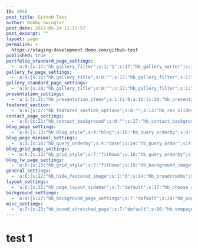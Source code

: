 ```yaml
---
ID: 2946
post_title: Github Test
author: Bobby Swingler
post_date: 2017-05-24 11:17:57
post_excerpt: ""
layout: page
permalink: >
  https://staging-development.domo.com/github-test
published: true
portfolio_standard_page_settings:
  - 'a:8:{s:17:"hb_gallery_filter";s:1:"1";s:17:"hb_gallery_sorter";s:1:"1";s:27:"hb_portfolio_posts_per_page";s:1:"6";s:16:"hb_query_orderby";s:4:"date";s:14:"hb_query_order";s:4:"DESC";s:22:"hb_gallery_orientation";s:9:"landscape";s:16:"hb_gallery_ratio";s:6:"ratio1";s:18:"hb_gallery_columns";s:1:"3";}'
gallery_fw_page_settings:
  - 'a:9:{s:16:"hb_gallery_title";s:0:"";s:17:"hb_gallery_filter";s:1:"1";s:17:"hb_gallery_sorter";s:1:"1";s:25:"hb_gallery_posts_per_page";s:1:"6";s:16:"hb_query_orderby";s:4:"date";s:14:"hb_query_order";s:4:"DESC";s:22:"hb_gallery_orientation";s:9:"landscape";s:16:"hb_gallery_ratio";s:6:"ratio1";s:18:"hb_gallery_columns";s:1:"4";}'
gallery_standard_page_settings:
  - 'a:9:{s:16:"hb_gallery_title";s:0:"";s:17:"hb_gallery_filter";s:1:"1";s:17:"hb_gallery_sorter";s:1:"1";s:25:"hb_gallery_posts_per_page";s:1:"6";s:16:"hb_query_orderby";s:4:"date";s:14:"hb_query_order";s:4:"DESC";s:22:"hb_gallery_orientation";s:9:"landscape";s:16:"hb_gallery_ratio";s:6:"ratio1";s:18:"hb_gallery_columns";s:1:"3";}'
presentation_settings:
  - 'a:1:{s:21:"hb_presentation_items";a:1:{i:0;a:16:{s:20:"hb_presentation_name";s:23:"Untitled Presentation 1";s:20:"hb_presentation_type";s:5:"color";s:21:"hb_presentation_color";s:7:"#323436";s:21:"hb_presentation_image";s:0:"";s:28:"hb_presentation_mobile_image";s:0:"";s:25:"hb_presentation_video_mp4";s:0:"";s:26:"hb_presentation_video_webm";s:0:"";s:21:"hb_presentation_title";s:0:"";s:24:"hb_presentation_subtitle";s:0:"";s:30:"hb_presentation_title_position";s:4:"left";s:21:"hb_presentation_style";s:5:"light";s:35:"hb_presentation_primary_button_text";s:14:"Primary Button";s:35:"hb_presentation_primary_button_link";s:7:"http://";s:37:"hb_presentation_secondary_button_text";s:16:"Secondary Button";s:37:"hb_presentation_secondary_button_link";s:7:"http://";s:22:"hb_presentation_target";s:6:"_blank";}}}'
featured_section:
  - 'a:8:{s:27:"hb_featured_section_options";s:0:"";s:13:"hb_rev_slider";s:0:"";s:15:"hb_layer_slider";s:0:"";s:13:"hb_page_video";s:0:"";s:26:"hb_featured_section_effect";s:4:"none";s:28:"hb_featured_section_parallax";s:4:"none";s:26:"hb_featured_section_height";s:8:"original";s:24:"hb_featured_image_height";s:3:"400";}'
contact_page_settings:
  - 'a:8:{s:21:"hb_contact_background";s:0:"";s:27:"hb_contact_background_image";s:0:"";s:16:"hb_contact_title";s:19:"Contact Information";s:18:"hb_contact_content";s:0:"";s:18:"hb_contact_details";a:1:{i:0;a:2:{s:22:"hb_contact_detail_icon";s:0:"";s:25:"hb_contact_detail_content";s:0:"";}}s:21:"hb_contact_form_title";s:17:"Send us a message";s:31:"hb_contact_box_enable_animation";s:1:"0";s:24:"hb_contact_box_animation";s:0:"";}'
blog_page_settings:
  - 'a:4:{s:13:"hb_blog_style";s:4:"blog";s:16:"hb_query_orderby";s:4:"date";s:14:"hb_query_order";s:4:"DESC";s:19:"hb_pagination_style";s:0:"";}'
blog_page_minimal_settings:
  - 'a:3:{s:16:"hb_query_orderby";s:4:"date";s:14:"hb_query_order";s:4:"DESC";s:19:"hb_pagination_style";s:0:"";}'
blog_grid_page_settings:
  - 'a:5:{s:13:"hb_grid_style";s:7:"fitRows";s:16:"hb_query_orderby";s:4:"date";s:14:"hb_query_order";s:4:"DESC";s:19:"hb_pagination_style";s:0:"";s:15:"hb_grid_columns";s:1:"3";}'
blog_fw_page_settings:
  - 'a:6:{s:13:"hb_grid_style";s:7:"fitRows";s:19:"hb_background_image";s:0:"";s:16:"hb_query_orderby";s:4:"date";s:14:"hb_query_order";s:4:"DESC";s:19:"hb_pagination_style";s:0:"";s:15:"hb_grid_columns";s:1:"3";}'
general_settings:
  - 'a:6:{s:22:"hb_hide_featured_image";s:1:"0";s:14:"hb_breadcrumbs";s:7:"default";s:16:"hb_page_title_h1";s:0:"";s:16:"hb_page_subtitle";s:0:"";s:20:"hb_page_title_option";s:7:"default";s:23:"hb_title_settings_group";a:1:{i:0;a:9:{s:18:"hb_page_title_type";s:19:"hb-color-background";s:30:"hb_page_title_background_color";s:7:"#fafafa";s:30:"hb_page_title_background_image";s:0:"";s:39:"hb_page_title_background_image_parallax";s:1:"1";s:23:"hb_page_title_alignment";s:9:"alignleft";s:20:"hb_page_title_height";s:14:"normal-padding";s:19:"hb_page_title_color";s:9:"dark-text";s:23:"hb_page_title_animation";s:0:"";s:32:"hb_page_title_subtitle_animation";s:0:"";}}}'
layout_settings:
  - 'a:6:{s:22:"hb_page_layout_sidebar";s:7:"default";s:17:"hb_choose_sidebar";s:0:"";s:15:"hb_content_area";s:4:"show";s:17:"hb_footer_widgets";s:7:"default";s:21:"hb_pre_footer_callout";s:7:"default";s:17:"hb_header_widgets";s:7:"default";}'
background_settings:
  - 'a:4:{s:27:"hb_background_page_settings";s:7:"default";s:24:"hb_page_background_color";s:0:"";s:24:"hb_page_background_image";s:0:"";s:27:"hb_content_background_color";s:0:"";}'
misc_settings:
  - 'a:7:{s:23:"hb_boxed_stretched_page";s:7:"default";s:10:"hb_onepage";s:1:"0";s:15:"hb_onepage_also";s:1:"0";s:19:"hb_page_extra_class";s:0:"";s:21:"hb_disable_navigation";s:1:"0";s:23:"hb_special_header_style";s:1:"0";s:24:"hb_page_alternative_logo";s:0:"";}'
---
```

# test 1